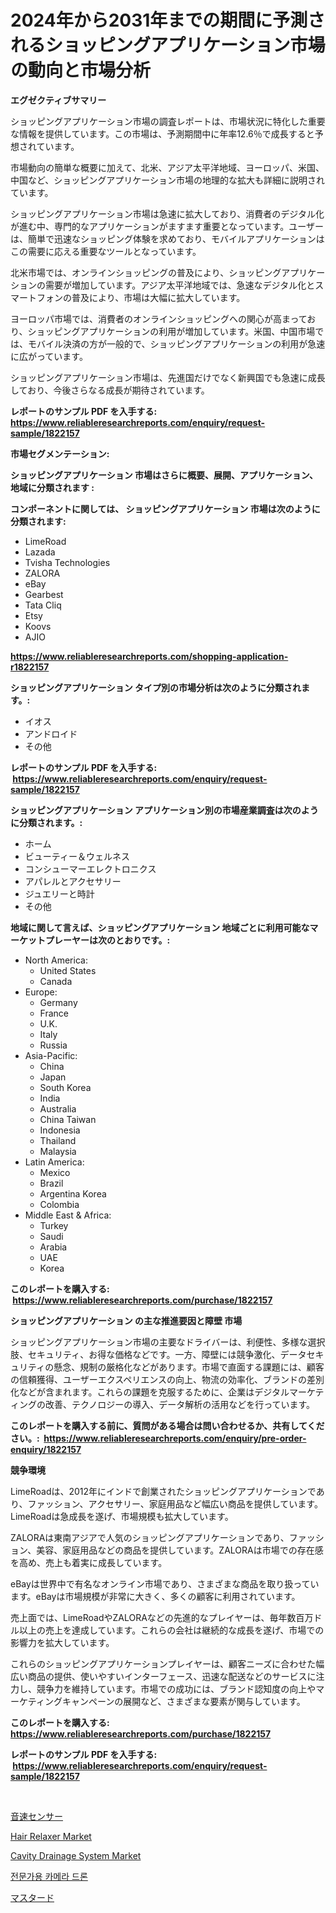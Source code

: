 <p><h1>2024年から2031年までの期間に予測されるショッピングアプリケーション市場の動向と市場分析</h1></p><p><strong>エグゼクティブサマリー</strong></p>
<p><p>ショッピングアプリケーション市場の調査レポートは、市場状況に特化した重要な情報を提供しています。この市場は、予測期間中に年率12.6％で成長すると予想されています。</p><p>市場動向の簡単な概要に加えて、北米、アジア太平洋地域、ヨーロッパ、米国、中国など、ショッピングアプリケーション市場の地理的な拡大も詳細に説明されています。</p><p>ショッピングアプリケーション市場は急速に拡大しており、消費者のデジタル化が進む中、専門的なアプリケーションがますます重要となっています。ユーザーは、簡単で迅速なショッピング体験を求めており、モバイルアプリケーションはこの需要に応える重要なツールとなっています。</p><p>北米市場では、オンラインショッピングの普及により、ショッピングアプリケーションの需要が増加しています。アジア太平洋地域では、急速なデジタル化とスマートフォンの普及により、市場は大幅に拡大しています。</p><p>ヨーロッパ市場では、消費者のオンラインショッピングへの関心が高まっており、ショッピングアプリケーションの利用が増加しています。米国、中国市場では、モバイル決済の方が一般的で、ショッピングアプリケーションの利用が急速に広がっています。</p><p>ショッピングアプリケーション市場は、先進国だけでなく新興国でも急速に成長しており、今後さらなる成長が期待されています。</p></p>
<p><strong>レポートのサンプル PDF を入手する: <a href="https://www.reliableresearchreports.com/enquiry/request-sample/1822157">https://www.reliableresearchreports.com/enquiry/request-sample/1822157</a></strong></p>
<p><strong>市場セグメンテーション:</strong></p>
<p><strong> ショッピングアプリケーション 市場はさらに概要、展開、アプリケーション、地域に分類されます :</strong></p>
<p><strong>コンポーネントに関しては、 ショッピングアプリケーション 市場は次のように分類されます: &nbsp;</strong></p>
<p><ul><li>LimeRoad</li><li>Lazada</li><li>Tvisha Technologies</li><li>ZALORA</li><li>eBay</li><li>Gearbest</li><li>Tata Cliq</li><li>Etsy</li><li>Koovs</li><li>AJIO</li></ul></p>
<p><strong><a href="https://www.reliableresearchreports.com/shopping-application-r1822157">https://www.reliableresearchreports.com/shopping-application-r1822157</a></strong></p>
<p><strong> ショッピングアプリケーション タイプ別の市場分析は次のように分類されます。:</strong></p>
<p><ul><li>イオス</li><li>アンドロイド</li><li>その他</li></ul></p>
<p><strong>レポートのサンプル PDF を入手する: &nbsp;<a href="https://www.reliableresearchreports.com/enquiry/request-sample/1822157">https://www.reliableresearchreports.com/enquiry/request-sample/1822157</a></strong></p>
<p><strong> ショッピングアプリケーション アプリケーション別の市場産業調査は次のように分類されます。:</strong></p>
<p><ul><li>ホーム</li><li>ビューティー＆ウェルネス</li><li>コンシューマーエレクトロニクス</li><li>アパレルとアクセサリー</li><li>ジュエリーと時計</li><li>その他</li></ul></p>
<p><strong>地域に関して言えば、ショッピングアプリケーション 地域ごとに利用可能なマーケットプレーヤーは次のとおりです。:</strong></p>
<p><ul>
    <li>
        North America:
        <ul>
            <li>United States</li>
            <li>Canada</li>
        </ul>
    </li>
    <li>
        Europe:
        <ul>
            <li>Germany</li>
            <li>France</li>
            <li>U.K.</li>
            <li>Italy</li>
            <li>Russia</li>
        </ul>
    </li>
    <li>
        Asia-Pacific:
        <ul>
            <li>China</li>
            <li>Japan</li>
            <li>South Korea</li>
            <li>India</li>
            <li>Australia</li>
            <li>China Taiwan</li>
            <li>Indonesia</li>
            <li>Thailand</li>
            <li>Malaysia</li>
        </ul>
    </li>
    <li>
        Latin America:
        <ul>
            <li>Mexico</li>
            <li>Brazil</li>
            <li>Argentina Korea</li>
            <li>Colombia</li>
        </ul>
    </li>
    <li>
        Middle East & Africa:
        <ul>
            <li>Turkey</li>
            <li>Saudi</li>
            <li>Arabia</li>
            <li>UAE</li>
            <li>Korea</li>
        </ul>
    </li>
    </ul></p>
<p><strong>このレポートを購入する: &nbsp;<a href="https://www.reliableresearchreports.com/purchase/1822157">https://www.reliableresearchreports.com/purchase/1822157</a></strong></p>
<p><strong>ショッピングアプリケーション の主な推進要因と障壁 市場</strong></p>
<p><p>ショッピングアプリケーション市場の主要なドライバーは、利便性、多様な選択肢、セキュリティ、お得な価格などです。一方、障壁には競争激化、データセキュリティの懸念、規制の厳格化などがあります。市場で直面する課題には、顧客の信頼獲得、ユーザーエクスペリエンスの向上、物流の効率化、ブランドの差別化などが含まれます。これらの課題を克服するために、企業はデジタルマーケティングの改善、テクノロジーの導入、データ解析の活用などを行っています。</p></p>
<p><strong>このレポートを購入する前に、質問がある場合は問い合わせるか、共有してください。:&nbsp; <a href="https://www.reliableresearchreports.com/enquiry/pre-order-enquiry/1822157">https://www.reliableresearchreports.com/enquiry/pre-order-enquiry/1822157</a></strong></p>
<p><strong>競争環境</strong></p>
<p><p>LimeRoadは、2012年にインドで創業されたショッピングアプリケーションであり、ファッション、アクセサリー、家庭用品など幅広い商品を提供しています。LimeRoadは急成長を遂げ、市場規模も拡大しています。</p><p>ZALORAは東南アジアで人気のショッピングアプリケーションであり、ファッション、美容、家庭用品などの商品を提供しています。ZALORAは市場での存在感を高め、売上も着実に成長しています。</p><p>eBayは世界中で有名なオンライン市場であり、さまざまな商品を取り扱っています。eBayは市場規模が非常に大きく、多くの顧客に利用されています。</p><p>売上面では、LimeRoadやZALORAなどの先進的なプレイヤーは、毎年数百万ドル以上の売上を達成しています。これらの会社は継続的な成長を遂げ、市場での影響力を拡大しています。</p><p>これらのショッピングアプリケーションプレイヤーは、顧客ニーズに合わせた幅広い商品の提供、使いやすいインターフェース、迅速な配送などのサービスに注力し、競争力を維持しています。市場での成功には、ブランド認知度の向上やマーケティングキャンペーンの展開など、さまざまな要素が関与しています。</p></p>
<p><strong>このレポートを購入する: &nbsp; <a href="https://www.reliableresearchreports.com/purchase/1822157">https://www.reliableresearchreports.com/purchase/1822157</a></strong></p>
<p><strong>レポートのサンプル PDF を入手する: &nbsp;<a href="https://www.reliableresearchreports.com/enquiry/request-sample/1822157">https://www.reliableresearchreports.com/enquiry/request-sample/1822157</a></strong><strong></strong></p>
<p>&nbsp;</p>
<p><p><a href="https://medium.com/@jackieshlerin98056/%E3%82%B5%E3%82%A6%E3%83%B3%E3%83%89%E9%80%9F%E5%BA%A6%E3%82%BB%E3%83%B3%E3%82%B5%E3%83%BC%E5%B8%82%E5%A0%B4%E8%A6%8F%E6%A8%A1-%E5%B8%82%E5%A0%B4%E5%B1%95%E6%9C%9B%E3%81%A8%E5%B8%82%E5%A0%B4%E4%BA%88%E6%B8%AC-2024%E5%B9%B4%E3%81%8B%E3%82%892031%E5%B9%B4-4567fda3386b">音速センサー</a></p><p><a href="https://www.linkedin.com/pulse/hair-relaxer-market-comprehensive-assessment-type-application-rxd4e?trackingId=43ZVBAg%2FZCb76ZFahjFIYQ%3D%3D">Hair Relaxer Market</a></p><p><a href="https://github.com/dimitrishawkinswaynenp91rgz/Market-Research-Report-List-2/blob/main/cavity-drainage-system-market.md">Cavity Drainage System Market</a></p><p><a href="https://medium.com/@tammyholmes1955/%EC%A0%84%EB%AC%B8-%EC%B9%B4%EB%A9%94%EB%9D%BC-%EB%93%9C%EB%A1%A0-%EC%8B%9C%EC%9E%A5-%EA%B7%9C%EB%AA%A8-%EB%B0%8F-%EC%8B%9C%EC%9E%A5-%EB%8F%99%ED%96%A5-2024%EB%85%84%EB%B6%80%ED%84%B0-2031%EB%85%84%EA%B9%8C%EC%A7%80-%EC%99%84%EB%B2%BD%ED%95%9C-%EC%82%B0%EC%97%85-%EA%B0%9C%EC%9A%94-807e90ad0dcd">전문가용 카메라 드론</a></p><p><a href="https://medium.com/@nicholasallan19/%E3%83%9E%E3%82%B9%E3%82%BF%E3%83%BC%E3%83%89%E5%B8%82%E5%A0%B4%E3%81%AE%E5%B1%95%E6%9C%9B-%E7%94%A3%E6%A5%AD%E6%A6%82%E8%A6%81%E3%81%A8%E4%BA%88%E6%B8%AC-2024%E5%B9%B4%E3%81%8B%E3%82%892031%E5%B9%B4-1b7f372297b8">マスタード</a></p></p>